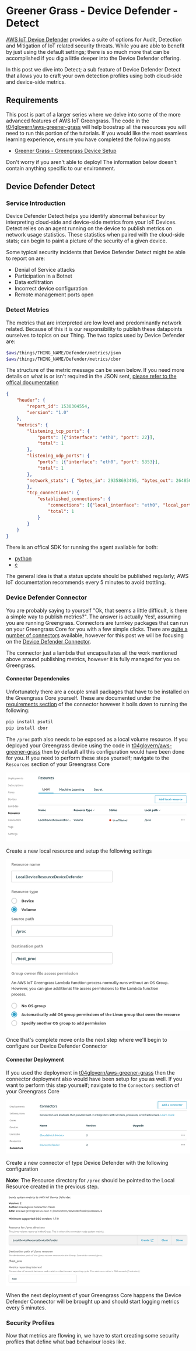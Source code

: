# Greener Grass - Device Defender - Detect

[AWS IoT Device Defender](https://aws.amazon.com/iot-device-defender/) provides a suite of options for Audit, Detection and Mitigation of IoT related security threats. While you are able to benefit by just using the default settings; there is so much more that can be accomplished if you dig a little deeper into the Device Defender offering.

In this post we dive into Detect; a sub feature of Device Defender Detect that allows you to craft your own detection profiles using both cloud-side and device-side metrics.

## Requirements

This post is part of a larger series where we delve into some of the more advanced features of AWS IoT Greengrass. The code in the [t04glovern/aws-greener-grass](https://github.com/t04glovern/aws-greener-grass) will help boostrap all the resources you will need to run this portion of the tutorials. If you would like the most seamless learning experience, ensure you have completed the following posts

* [Greener Grass - Greengrass Device Setup](../device-setup/README.md)

Don't worry if you aren't able to deploy! The information below doesn't contain anything specific to our environment.

## Device Defender Detect

### Service Introduction

Device Defender Detect helps you identify abnormal behaviour by interpreting cloud-side and device-side metrics from your IoT Devices. Detect relies on an agent running on the device to publish metrics on network usage statistics. These statistics when paired with the cloud-side stats; can begin to paint a picture of the security of a given device.

Some typical security incidents that Device Defender Detect might be able to report on are:

* Denial of Service attacks
* Participation in a Botnet
* Data exfiltration
* Incorrect device configuration
* Remote management ports open

### Detect Metrics

The metrics that are interpreted are low level and predominantly network related. Because of this it is our responsibility to publish these datapoints ourselves to topics on our Thing. The two topics used by Device Defender are:

```bash
$aws/things/THING_NAME/Defender/metrics/json
$aws/things/THING_NAME/Defender/metrics/cbor
```

The structure of the metric message can be seen below. If you need more details on what is or isn't required in the JSON sent, [please refer to the offical documentation](https://docs.aws.amazon.com/iot/latest/developerguide/device-defender-detect.html#DetectMetricsMessages)

```json
{
    "header": {
        "report_id": 1530304554,
        "version": "1.0"
    },
    "metrics": {
        "listening_tcp_ports": {
            "ports": [{"interface": "eth0", "port": 22}],
            "total": 1
        },
        "listening_udp_ports": {
            "ports": [{"interface": "eth0", "port": 5353}],
            "total": 1
        },
        "network_stats": { "bytes_in": 29358693495, "bytes_out": 26485035, "packets_in": 10013573555, "packets_out": 11382615
        },
        "tcp_connections": {
            "established_connections": {
                "connections": [{"local_interface": "eth0", "local_port": 80, "remote_addr": "192.168.0.1:8000"}],
                "total": 1
            }
        }
    }
}
```

There is an offical SDK for running the agent available for both:

* [python](https://github.com/aws-samples/aws-iot-device-defender-agent-sdk-python)
* [c](https://github.com/aws-samples/aws-iot-device-defender-agent-c)

The general idea is that a status update should be published regularly; AWS IoT documentation recommends every 5 minutes to avoid trottling.

### Device Defender Connector

You are probably saying to yourself "Ok, that seems a little difficult, is there a simple way to publish metrics?". The answer is actually Yes!, assuming you are running Greengrass. Connectors are turnkey packages that can run on your Greengrass Core for you with a few simple clicks. There are [quite a number of connectors](https://docs.aws.amazon.com/greengrass/latest/developerguide/connectors.html) available, however for this post we will be focusing on the [Device Defender Connector](https://docs.aws.amazon.com/greengrass/latest/developerguide/device-defender-connector.html).

The connector just a lambda that encapsultates all the work mentioned above around publishing metrics, however it is fully managed for you on Greengrass.

#### Connector Dependencies

Unfortunately there are a couple small packages that have to be installed on the Greengrass Core yourself. These are documented under the [requirements section](https://docs.aws.amazon.com/greengrass/latest/developerguide/device-defender-connector.html#device-defender-connector-req) of the connector however it boils down to running the following:

```bash
pip install psutil
pip install cbor
```

The `/proc` path also needs to be exposed as a local volume resource. If you deployed your Greengrass device using the code in [t04glovern/aws-greener-grass](https://github.com/t04glovern/aws-greener-grass) then by default all this configuration would have been done for you. If you need to perform these steps yourself; navigate to the `Resources` section of your Greengrass Core

![Device Defender Detect Resources](img/device-defender-detect-local-resource-01.png)

Create a new local resource and setup the following settings

![Device Defender Detect Local Resource Configuration](img/device-defender-detect-local-resource-02.png)

Once that's complete move onto the next step where we'll begin to configure our Device Defender Connector

#### Connector Deployment

If you used the deployment in [t04glovern/aws-greener-grass](https://github.com/t04glovern/aws-greener-grass) then the connector deployment also would have been setup for you as well. If you want to perform this step yourself; navigate to the `Connectors` section of your Greengrass Core

![Device Defender Detect Connectors](img/device-defender-detect-connectors-01.png)

Create a new connector of type Device Defender with the following configuration

**Note**: The Resource directory for `/proc` should be pointed to the Local Resource created in the previous step.

![Device Defender Detect Connector Configuration](img/device-defender-detect-connectors-02.png)

When the next deployment of your Greengrass Core happens the Device Defender Connector will be brought up and should start logging metrics every 5 minutes.

### Security Profiles

Now that metrics are flowing in, we have to start creating some security profiles that define what bad behaviour looks like.
